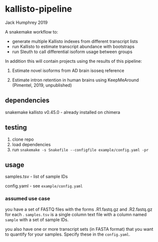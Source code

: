 # kallisto-pipeline

Jack Humphrey 2019

A snakemake workflow to:

* generate multiple Kallisto indexes from different transcript lists
*  run Kallisto to estimate transcript abundance with bootstraps
* run Sleuth to call differential isoform usage between groups

In addition this will contain projects using the results of this pipeline:

1. Estimate novel isoforms from AD brain isoseq reference

2. Estimate intron retention in human brains using KeepMeAround (Pimentel, 2019, unpublished)


## dependencies

snakemake
kallisto v0.45.0 - already installed on chimera

## testing

1. clone repo
2. load dependencies
3. run `snakemake -s Snakefile --configfile example/config.yaml -pr`

## usage

samples.tsv - list of sample IDs

config.yaml - see `example/config.yaml`

### assumed use case
you have a set of FASTQ files with the forms <sample>.R1.fastq.gz and <sample>.R2.fastq.gz for each <sample>. `samples.tsv` is a single column text file with a column named `sample` with a set of sample IDs.

you also have one or more transcript sets (in FASTA format) that you want to quantify for your samples. Specify these in the `config.yaml`.




